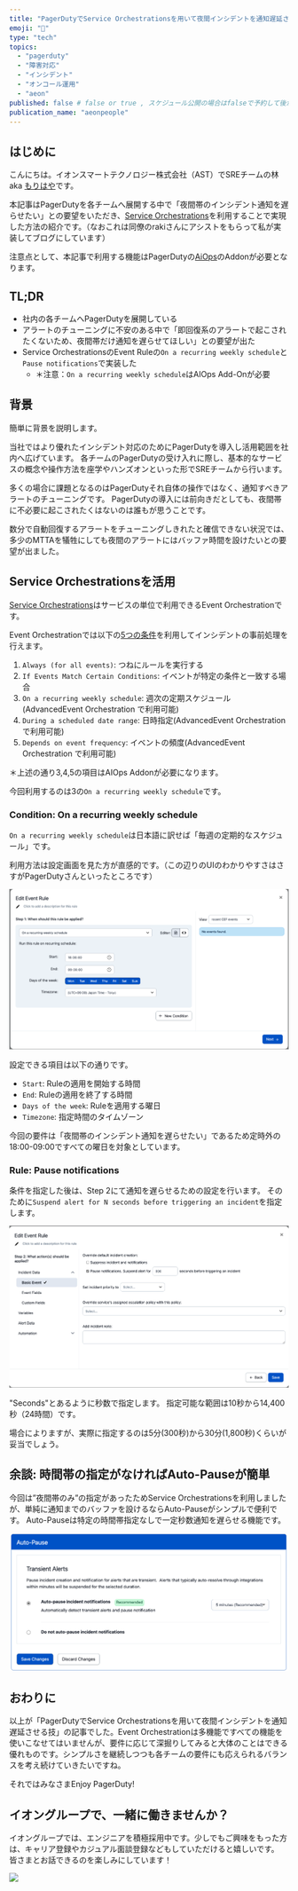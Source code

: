 ```yaml
---
title: "PagerDutyでService Orchestrationsを用いて夜間インシデントを通知遅延させる技"
emoji: "🌙"
type: "tech"
topics:
  - "pagerduty"
  - "障害対応"
  - "インシデント"
  - "オンコール運用"
  - "aeon"
published: false # false or true , スケジュール公開の場合はfalseで予約して後からtrueにFix必要
publication_name: "aeonpeople"
---
```


## はじめに

こんにちは。イオンスマートテクノロジー株式会社（AST）でSREチームの林 aka [もりはや](https://twitter.com/morihaya55)です。

本記事はPagerDutyを各チームへ展開する中で「夜間帯のインシデント通知を遅らせたい」との要望をいただき、[Service Orchestrations](https://support.pagerduty.com/main/lang-ja/docs/event-orchestration#service-orchestrations)を利用することで実現した方法の紹介です。（なおこれは同僚のrakiさんにアシストをもらって私が実装してブログにしています）

注意点として、本記事で利用する機能はPagerDutyの[AiOps](https://www.pagerduty.co.jp/pricing/aiops/)のAddonが必要となります。

## TL;DR

- 社内の各チームへPagerDutyを展開している
- アラートのチューニングに不安のある中で「即回復系のアラートで起こされたくないため、夜間帯だけ通知を遅らせてほしい」との要望が出た
- Service OrchestrationsのEvent Ruleの`On a recurring weekly schedule`と`Pause notifications`で実装した
  - ＊注意：`On a recurring weekly schedule`はAIOps Add-Onが必要

## 背景

簡単に背景を説明します。

当社ではより優れたインシデント対応のためにPagerDutyを導入し活用範囲を社内へ広げています。
各チームのPagerDutyの受け入れに際し、基本的なサービスの概念や操作方法を座学やハンズオンといった形でSREチームから行います。

多くの場合に課題となるのはPagerDutyそれ自体の操作ではなく、通知すべきアラートのチューニングです。
PagerDutyの導入には前向きだとしても、夜間帯に不必要に起こされたくはないのは誰もが思うことです。

数分で自動回復するアラートをチューニングしきれたと確信できない状況では、多少のMTTAを犠牲にしても夜間のアラートにはバッファ時間を設けたいとの要望が出ました。

## Service Orchestrationsを活用

[Service Orchestrations](https://support.pagerduty.com/main/lang-ja/docs/event-orchestration#service-orchestrations)はサービスの単位で利用できるEvent Orchestrationです。

Event Orchestrationでは以下の[5つの条件](https://support.pagerduty.com/main/lang-ja/docs/event-orchestration#create-a-routing-rule)を利用してインシデントの事前処理を行えます。

1. `Always (for all events)`: つねにルールを実行する
2. `If Events Match Certain Conditions`: イベントが特定の条件と一致する場合
3. `On a recurring weekly schedule`: 週次の定期スケジュール(AdvancedEvent Orchestration で利用可能)
4. `During a scheduled date range`: 日時指定(AdvancedEvent Orchestration で利用可能)
5. `Depends on event frequency`: イベントの頻度(AdvancedEvent Orchestration で利用可能)

＊上述の通り3,4,5の項目はAIOps Addonが必要になります。

今回利用するのは3の`On a recurring weekly schedule`です。

### Condition: On a recurring weekly schedule

`On a recurring weekly schedule`は日本語に訳せば「毎週の定期的なスケジュール」です。

利用方法は設定画面を見た方が直感的です。（この辺りのUIのわかりやすさはさすがPagerDutyさんといったところです）

![On a recurring weekly schedule](/images/morihaya-20250401-pagerduty-night-shift/2025-04-01-23-47-21.png)


設定できる項目は以下の通りです。

- `Start`: Ruleの適用を開始する時間
- `End`: Ruleの適用を終了する時間
- `Days of the week`: Ruleを適用する曜日
- `Timezone`: 指定時間のタイムゾーン

今回の要件は「夜間帯のインシデント通知を遅らせたい」であるため定時外の18:00-09:00ですべての曜日を対象としています。

### Rule: Pause notifications

条件を指定した後は、Step 2にて通知を遅らせるための設定を行います。
そのために`Suspend alert for N seconds before triggering an incident`を指定します。

![Pause notifications. Suspend alert for 300 seconds before triggering an incident](/images/morihaya-20250401-pagerduty-night-shift/2025-04-02-00-05-10.png)

"Seconds"とあるように秒数で指定します。
指定可能な範囲は10秒から14,400秒（24時間）です。

場合によりますが、実際に指定するのは5分(300秒)から30分(1,800秒)くらいが妥当でしょう。

## 余談: 時間帯の指定がなければAuto-Pauseが簡単

今回は”夜間帯のみ”の指定があったためService Orchestrationsを利用しましたが、単純に通知までのバッファを設けるならAuto-Pauseがシンプルで便利です。
Auto-Pauseは特定の時間帯指定なしで一定秒数通知を遅らせる機能です。

![auto-pause](/images/morihaya-20250401-pagerduty-night-shift/2025-04-02-00-33-34.png)

## おわりに

以上が「PagerDutyでService Orchestrationsを用いて夜間インシデントを通知遅延させる技」の記事でした。Event Orchestrationは多機能ですべての機能を使いこなせてはいませんが、要件に応じて深掘りしてみると大体のことはできる優れものです。シンプルさを継続しつつも各チームの要件にも応えられるバランスを考え続けていきたいですね。

それではみなさまEnjoy PagerDuty!

## イオングループで、一緒に働きませんか？

イオングループでは、エンジニアを積極採用中です。少しでもご興味をもった方は、キャリア登録やカジュアル面談登録などもしていただけると嬉しいです。
皆さまとお話できるのを楽しみにしています！

[![](https://storage.googleapis.com/techhire-prd-assets/AEON/ATH_engineer_Zenn%E3%83%8F%E3%82%99%E3%83%8A%E3%83%BC.png)](https://engineer-recuruiting.aeon.info/)
